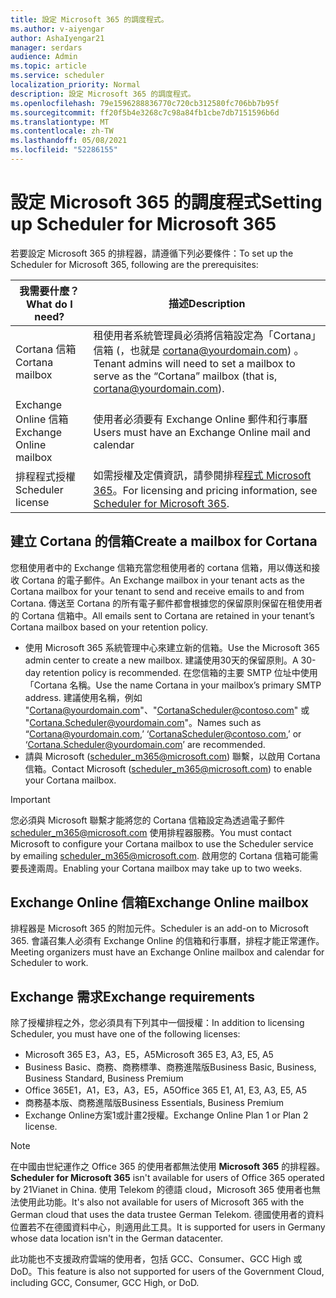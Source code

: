 ```yaml
---
title: 設定 Microsoft 365 的調度程式。
ms.author: v-aiyengar
author: AshaIyengar21
manager: serdars
audience: Admin
ms.topic: article
ms.service: scheduler
localization_priority: Normal
description: 設定 Microsoft 365 的調度程式。
ms.openlocfilehash: 79e1596288836770c720cb312580fc706bb7b95f
ms.sourcegitcommit: ff20f5b4e3268c7c98a84fb1cbe7db7151596b6d
ms.translationtype: MT
ms.contentlocale: zh-TW
ms.lasthandoff: 05/08/2021
ms.locfileid: "52286155"
---
```

# <a name="setting-up-scheduler-for-microsoft-365"></a><span data-ttu-id="824b8-103">設定 Microsoft 365 的調度程式</span><span class="sxs-lookup"><span data-stu-id="824b8-103">Setting up Scheduler for Microsoft 365</span></span>

<span data-ttu-id="824b8-104">若要設定 Microsoft 365 的排程器，請遵循下列必要條件：</span><span class="sxs-lookup"><span data-stu-id="824b8-104">To set up the Scheduler for Microsoft 365, following are the prerequisites:</span></span>

|<span data-ttu-id="824b8-105">**我需要什麼？**</span><span class="sxs-lookup"><span data-stu-id="824b8-105">**What do I need?**</span></span> |<span data-ttu-id="824b8-106">**描述**</span><span class="sxs-lookup"><span data-stu-id="824b8-106">**Description**</span></span> |
|-------------------|-------------|
|<span data-ttu-id="824b8-107">Cortana 信箱</span><span class="sxs-lookup"><span data-stu-id="824b8-107">Cortana mailbox</span></span> |<span data-ttu-id="824b8-108">租使用者系統管理員必須將信箱設定為「Cortana」信箱 (，也就是 cortana@yourdomain.com) 。</span><span class="sxs-lookup"><span data-stu-id="824b8-108">Tenant admins will need to set a mailbox to serve as the “Cortana” mailbox (that is, cortana@yourdomain.com).</span></span>         |
|<span data-ttu-id="824b8-109">Exchange Online 信箱</span><span class="sxs-lookup"><span data-stu-id="824b8-109">Exchange Online mailbox</span></span> |<span data-ttu-id="824b8-110">使用者必須要有 Exchange Online 郵件和行事曆</span><span class="sxs-lookup"><span data-stu-id="824b8-110">Users must have an Exchange Online mail and calendar</span></span>         |
|<span data-ttu-id="824b8-111">排程程式授權</span><span class="sxs-lookup"><span data-stu-id="824b8-111">Scheduler license</span></span> |<span data-ttu-id="824b8-112">如需授權及定價資訊，請參閱排程[程式 Microsoft 365](https://www.microsoft.com/microsoft-365/meeting-scheduler-pricing)。</span><span class="sxs-lookup"><span data-stu-id="824b8-112">For licensing and pricing information, see [Scheduler for Microsoft 365](https://www.microsoft.com/microsoft-365/meeting-scheduler-pricing).</span></span>        |

## <a name="create-a-mailbox-for-cortana"></a><span data-ttu-id="824b8-113">建立 Cortana 的信箱</span><span class="sxs-lookup"><span data-stu-id="824b8-113">Create a mailbox for Cortana</span></span>
<span data-ttu-id="824b8-114">您租使用者中的 Exchange 信箱充當您租使用者的 cortana 信箱，用以傳送和接收 Cortana 的電子郵件。</span><span class="sxs-lookup"><span data-stu-id="824b8-114">An Exchange mailbox in your tenant acts as the Cortana mailbox for your tenant to send and receive emails to and from Cortana.</span></span> <span data-ttu-id="824b8-115">傳送至 Cortana 的所有電子郵件都會根據您的保留原則保留在租使用者的 Cortana 信箱中。</span><span class="sxs-lookup"><span data-stu-id="824b8-115">All emails sent to Cortana are retained in your tenant’s Cortana mailbox based on your retention policy.</span></span>

- <span data-ttu-id="824b8-116">使用 Microsoft 365 系統管理中心來建立新的信箱。</span><span class="sxs-lookup"><span data-stu-id="824b8-116">Use the Microsoft 365 admin center to create a new mailbox.</span></span> <span data-ttu-id="824b8-117">建議使用30天的保留原則。</span><span class="sxs-lookup"><span data-stu-id="824b8-117">A 30-day retention policy is recommended.</span></span> <span data-ttu-id="824b8-118">在您信箱的主要 SMTP 位址中使用「Cortana 名稱。</span><span class="sxs-lookup"><span data-stu-id="824b8-118">Use the name Cortana in your mailbox’s primary SMTP address.</span></span> <span data-ttu-id="824b8-119">建議使用名稱，例如 "Cortana@yourdomain.com"、"CortanaScheduler@contoso.com" 或 "Cortana.Scheduler@yourdomain.com"。</span><span class="sxs-lookup"><span data-stu-id="824b8-119">Names such as “Cortana@yourdomain.com,’ ‘CortanaScheduler@contoso.com,’ or ‘Cortana.Scheduler@yourdomain.com’ are recommended.</span></span>
- <span data-ttu-id="824b8-120">請與 Microsoft (scheduler_m365@microsoft.com) 聯繫，以啟用 Cortana 信箱。</span><span class="sxs-lookup"><span data-stu-id="824b8-120">Contact Microsoft (scheduler_m365@microsoft.com) to enable your Cortana mailbox.</span></span> 

> [!IMPORTANT]
> <span data-ttu-id="824b8-121">您必須與 Microsoft 聯繫才能將您的 Cortana 信箱設定為透過電子郵件 scheduler_m365@microsoft.com 使用排程器服務。</span><span class="sxs-lookup"><span data-stu-id="824b8-121">You must contact Microsoft to configure your Cortana mailbox to use the Scheduler service by emailing scheduler_m365@microsoft.com.</span></span> <span data-ttu-id="824b8-122">啟用您的 Cortana 信箱可能需要長達兩周。</span><span class="sxs-lookup"><span data-stu-id="824b8-122">Enabling your Cortana mailbox may take up to two weeks.</span></span>

## <a name="exchange-online-mailbox"></a><span data-ttu-id="824b8-123">Exchange Online 信箱</span><span class="sxs-lookup"><span data-stu-id="824b8-123">Exchange Online mailbox</span></span>
<span data-ttu-id="824b8-124">排程器是 Microsoft 365 的附加元件。</span><span class="sxs-lookup"><span data-stu-id="824b8-124">Scheduler is an add-on to Microsoft 365.</span></span> <span data-ttu-id="824b8-125">會議召集人必須有 Exchange Online 的信箱和行事曆，排程才能正常運作。</span><span class="sxs-lookup"><span data-stu-id="824b8-125">Meeting organizers must have an Exchange Online mailbox and calendar for Scheduler to work.</span></span>

## <a name="exchange-requirements"></a><span data-ttu-id="824b8-126">Exchange 需求</span><span class="sxs-lookup"><span data-stu-id="824b8-126">Exchange requirements</span></span>

<span data-ttu-id="824b8-127">除了授權排程之外，您必須具有下列其中一個授權：</span><span class="sxs-lookup"><span data-stu-id="824b8-127">In addition to licensing Scheduler, you must have one of the following licenses:</span></span>

- <span data-ttu-id="824b8-128">Microsoft 365 E3，A3，E5，A5</span><span class="sxs-lookup"><span data-stu-id="824b8-128">Microsoft 365 E3, A3, E5, A5</span></span>
- <span data-ttu-id="824b8-129">Business Basic、商務、商務標準、商務進階版</span><span class="sxs-lookup"><span data-stu-id="824b8-129">Business Basic, Business, Business Standard, Business Premium</span></span>
- <span data-ttu-id="824b8-130">Office 365E1，A1，E3，A3，E5，A5</span><span class="sxs-lookup"><span data-stu-id="824b8-130">Office 365 E1, A1, E3, A3, E5, A5</span></span>
- <span data-ttu-id="824b8-131">商務基本版、商務進階版</span><span class="sxs-lookup"><span data-stu-id="824b8-131">Business Essentials, Business Premium</span></span>
- <span data-ttu-id="824b8-132">Exchange Online方案1或計畫2授權。</span><span class="sxs-lookup"><span data-stu-id="824b8-132">Exchange Online Plan 1 or Plan 2 license.</span></span> 

> [!Note]
> <span data-ttu-id="824b8-133">在中國由世紀運作之 Office 365 的使用者都無法使用 **Microsoft 365** 的排程器。</span><span class="sxs-lookup"><span data-stu-id="824b8-133">**Scheduler for Microsoft 365** isn't available for users of Office 365 operated by 21Vianet in China.</span></span> <span data-ttu-id="824b8-134">使用 Telekom 的德語 cloud，Microsoft 365 使用者也無法使用此功能。</span><span class="sxs-lookup"><span data-stu-id="824b8-134">It's also not available for users of Microsoft 365 with the German cloud that uses the data trustee German Telekom.</span></span> <span data-ttu-id="824b8-135">德國使用者的資料位置若不在德國資料中心，則適用此工具。</span><span class="sxs-lookup"><span data-stu-id="824b8-135">It is supported for users in Germany whose data location isn't in the German datacenter.</span></span>
>
><span data-ttu-id="824b8-136">此功能也不支援政府雲端的使用者，包括 GCC、Consumer、GCC High 或 DoD。</span><span class="sxs-lookup"><span data-stu-id="824b8-136">This feature is also not supported for users of the Government Cloud, including GCC, Consumer, GCC High, or DoD.</span></span>
